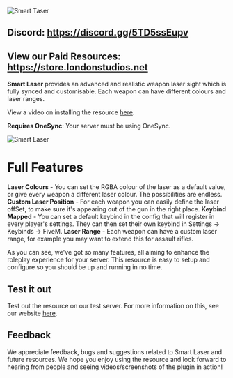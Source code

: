 ![Smart Taser](https://i.ibb.co/qR44zYj/Smart-Laser.png)

## Discord: https://discord.gg/5TD5ssEupv
## View our Paid Resources: https://store.londonstudios.net

**Smart Laser** provides an advanced and realistic weapon laser sight which is fully synced and customisable. Each weapon can have different colours and laser ranges.

View a video on installing the resource [here](https://youtu.be/fr_4JBU3mvk).

**Requires OneSync**: Your server must be using OneSync.

![Smart Laser](https://i.ibb.co/Kb44bL4/Screenshot-2551.png)

# **Full Features**

**Laser Colours**  - You can set the RGBA colour of the laser as a default value, or give every weapon a different laser colour. The possibilities are endless.
**Custom Laser Position** - For each weapon you can easily define the laser offSet, to make sure it's appearing out of the gun in the right place.
**Keybind Mapped** - You can set a default keybind in the config that will register in every player's settings. They can then set their own keybind in Settings -> Keybinds -> FiveM.
**Laser Range** - Each weapon can have a custom laser range, for example you may want to extend this for assault rifles.

As you can see, we've got so many features, all aiming to enhance the roleplay experience for your server. This resource is easy to setup and configure so you should be up and running in no time.

## Test it out
Test out the resource on our test server. For more information on this, see our website [here](https://store.londonstudios.net).

## Feedback

We appreciate feedback, bugs and suggestions related to Smart Laser and future resources. We hope you enjoy using the resource and look forward to hearing from people and seeing videos/screenshots of the plugin in action!

